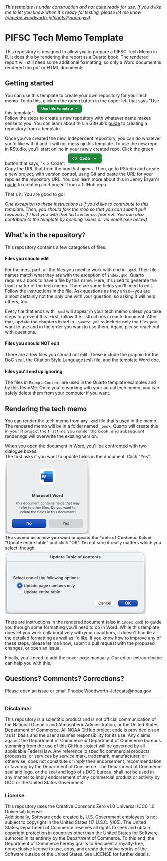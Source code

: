 *This template is under construction and not quite ready for use.  If you'd like
me to let you know when it's ready for testing, please let me know 
(phoebe.woodworth-jefcoats@noaa.gov).*

# PIFSC Tech Memo Template
This repository is designed to allow you to prepare a PIFSC Tech Memo
in R. It does this by rendering the report as a Quarto book. The
rendered report will still need some additional formatting, so only a
Word document is rendered (no pdf or HTML documents).

## Getting started
You can use this template to create your own repository for your tech memo. 
To do this, click on the green button in the upper left that says "Use this
template": ![](ExampleContent/UseThisTemplate.png)
\
Follow the steps to create a new repository with whatever name makes sense to 
you.  You can learn about this in GitHub's [guide](https://docs.github.com/en/repositories/creating-and-managing-repositories/creating-a-repository-from-a-template) 
to creating a repository from a template.  

Once you've created the new, independent repository, you can do whatever you'd like
with it and it will not mess up this template.  To use the new repo in RStudio,
you'll start online in your newly created repo.  Click the green button that says, 
"< > Code": ![](ExampleContent/CodeButton.png)
\
Copy the URL that from the box that opens. Then, go to RStudio and create a new 
project, with version control, using Git and paste the URL for your repo as the
repository URL.  You can learn more about this in Jenny 
Bryan's [guide](https://happygitwithr.com/existing-github-first) to creating an
R project from a GitHub repo.  

That's it.  You are good to go!

*One exception to these instructions is if you'd like to contribute to this 
template.  Then, you should fork the repo so that you can submit pull requests.
If I lost you with that last sentence, fear not.  You can also contribute to 
the template by opening issues or via email (see below)*

## What's in the repository?
This repository contains a few categories of files.

#### Files you should edit
For the most part, all the files you need to work with end in `.qmd`.
Their file names match what they are with the exception of `index.qmd`.
Quarto requires a book to have a file by this name. Here, it's used to
generate the front matter of the tech memo. There are some fields
you'll need to edit. Follow the instructions in the file. Ask questions
as they arise—you are almost certainly not the only one with your
question, so asking it will help others, too.

Every file that ends with `.qmd` will appear in your tech memo unless
you take steps to prevent this. First, follow the instructions in each
document. After that, update the chapters listed in `_quarto.yml` to include only
the files you want to use and in the order you want to use them. Again,
please reach out with questions.

#### Files you should NOT edit
There are a few files you should not edit. These include the graphic for
the DoC seal, the Citation Style Language (csl) file, and the template
Word doc.

#### Files you'll end up ignoring
The files in `ExampleContent` are used in the Quarto template examples
and by this ReadMe. Once you're working with your actual tech memo,
you can safely delete them from your computer if you want.

## Rendering the tech memo
You can render the tech memo from any `.qmd` file that's used in the
memo. The rendered memo will be in a folder named `_book`. Quarto will create 
this in your R project the first time you render the book, and subsequent 
renderings will overwrite the existing version.

When you open the document in Word, you'll be confronted with two
dialogue boxes:  
The first asks if you want to update fields in the document.  Click "Yes".  
![](ExampleContent/UpdateFields.png)
\
The second asks how you want to update the Table of Contents.  Select "Update 
entire table" and click "OK".  I'm not sure it really matters which you select, 
though.  
![](ExampleContent/UpdateTOC.png)


There are instructions in the rendered document (also in `index.qmd`) to guide
you through some formatting you'll need to do in Word.  While this template does
let you work collaboratively with your coauthors, it doesn't handle all the detailed
formatting as well as I'd like.  If you know how to improve any of these steps, 
please let me know, submit a pull request with the proposed changes, or open an 
issue.

Finally, you'll need to add the cover page manually.  Our editor extraordinaire
can help you with this.

## Questions? Comments? Corrections?

Please open an issue or email Phoebe.Woodworth-Jefcoats\@noaa.gov

------------------------------------------------------------------------

### Disclaimer

This repository is a scientific product and is not official
communication of the National Oceanic and Atmospheric Administration, or
the United States Department of Commerce. All NOAA GitHub project code
is provided on an ‘as is’ basis and the user assumes responsibility for
its use. Any claims against the Department of Commerce or Department of
Commerce bureaus stemming from the use of this GitHub project will be
governed by all applicable Federal law. Any reference to specific
commercial products, processes, or services by service mark, trademark,
manufacturer, or otherwise, does not constitute or imply their
endorsement, recommendation or favoring by the Department of Commerce.
The Department of Commerce seal and logo, or the seal and logo of a DOC
bureau, shall not be used in any manner to imply endorsement of any
commercial product or activity by DOC or the United States Government.

### License

This repository uses the Creative Commons Zero v1.0 Universal (CC0 1.0
Universal) license.\
Additionally, Software code created by U.S. Government employees is not
subject to copyright in the United States (17 U.S.C. §105). The United
States/Department of Commerce reserves all rights to seek and obtain
copyright protection in countries other than the United States for
Software authored in its entirety by the Department of Commerce. To this
end, the Department of Commerce hereby grants to Recipient a
royalty-free, nonexclusive license to use, copy, and create derivative
works of the Software outside of the United States. See LICENSE for
further details.
